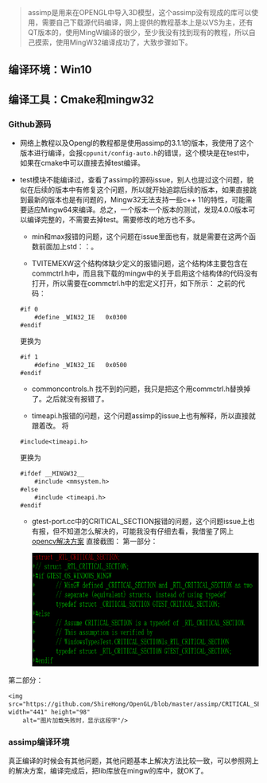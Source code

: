 > assimp是用来在OPENGL中导入3D模型，这个assimp没有现成的库可以使用，需要自己下载源代码编译，网上提供的教程基本上是以VS为主，还有QT版本的，使用MingW编译的很少，至少我没有找到现有的教程，所以自己摸索，使用MingW32编译成功了，大致步骤如下。

## 编译环境：Win10
## 编译工具：Cmake和mingw32

### Github源码

- 网络上教程以及Opengl的教程都是使用assimp的3.1.1的版本，我使用了这个版本进行编译，会报`cppunit/config-auto.h`的错误，这个模块是在test中，如果在cmake中可以直接去掉test编译。

- test模块不能编译过，查看了assimp的源码issue，别人也提过这个问题，貌似在后续的版本中有修复这个问题，所以就开始追踪后续的版本，如果直接跳到最新的版本也是有问题的，Mingw32无法支持一些c++ 11的特性，可能需要适应Mingw64来编译。总之，一个版本一个版本的测试，发现4.0.0版本可以编译完整的，不需要去掉test。需要修改的地方也不多。

	- min和max报错的问题，这个问题在issue里面也有，就是需要在这两个函数前面加上std：：。

	- TVITEMEXW这个结构体缺少定义的报错问题，这个结构体主要包含在commctrl.h中，而且我下载的mingw中的关于启用这个结构体的代码没有打开，所以需要在commctrl.h中的宏定义打开，如下所示：
	之前的代码：
	```
	#if 0
		#define _WIN32_IE	0x0300
	#endif

	```

	更换为
	
	```
	#if 1
		#define _WIN32_IE	0x0500
	#endif

	```

    - commoncontrols.h 找不到的问题，我只是把这个用commctrl.h替换掉了。之后就没有报错了。

    - timeapi.h报错的问题，这个问题assimp的issue上也有解释，所以直接就跟着改。
	将
	```
	#include<timeapi.h>
	```
	更换为
	```
	#ifdef __MINGW32__
		#include <mmsystem.h>
	#else
 		#include <timeapi.h>
	#endif
	```

	- gtest-port.cc中的CRITICAL_SECTION报错的问题，这个问题issue上也有报，但不知道怎么解决的，可能我没有仔细去看，我借鉴了网上
	[opencv解决方案](https://stackoverflow.com/questions/41930349/opencv-installation-error-while-mingw32-make-on-windows)
	直接截图：
第一部分：

    	<img src="https://github.com/ShireHong/OpenGL/blob/master/assimp/CRITICAL_SECTION1.png" width="639" height="228"  
    	alt="图片加载失败时，显示这段字"/>
	
第二部分：

	<img src="https://github.com/ShireHong/OpenGL/blob/master/assimp/CRITICAL_SECTION2.png" width="441" height="98"  
    	alt="图片加载失败时，显示这段字"/>


 ### assimp编译环境

   真正编译的时候会有其他问题，其他问题基本上解决方法比较一致，可以参照网上的解决方案，编译完成后，把lib库放在mingw的库中，就OK了。
